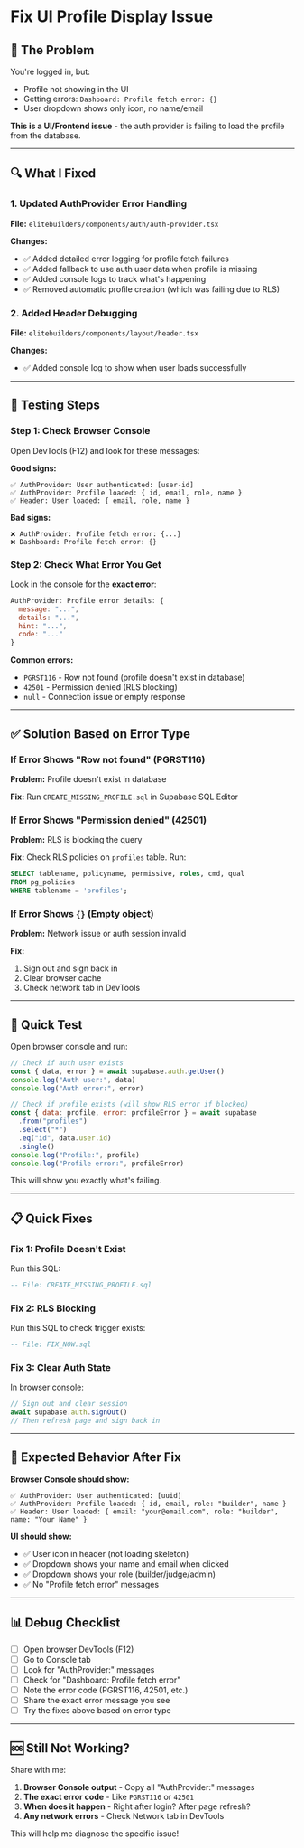 # Fix UI Profile Display Issue

## 🚨 The Problem

You're logged in, but:
- Profile not showing in the UI
- Getting errors: `Dashboard: Profile fetch error: {}`
- User dropdown shows only icon, no name/email

**This is a UI/Frontend issue** - the auth provider is failing to load the profile from the database.

---

## 🔍 What I Fixed

### 1. Updated AuthProvider Error Handling

**File:** `elitebuilders/components/auth/auth-provider.tsx`

**Changes:**
- ✅ Added detailed error logging for profile fetch failures
- ✅ Added fallback to use auth user data when profile is missing
- ✅ Added console logs to track what's happening
- ✅ Removed automatic profile creation (which was failing due to RLS)

### 2. Added Header Debugging

**File:** `elitebuilders/components/layout/header.tsx`

**Changes:**
- ✅ Added console log to show when user loads successfully

---

## 🧪 Testing Steps

### Step 1: Check Browser Console

Open DevTools (F12) and look for these messages:

**Good signs:**
```
✅ AuthProvider: User authenticated: [user-id]
✅ AuthProvider: Profile loaded: { id, email, role, name }
✅ Header: User loaded: { email, role, name }
```

**Bad signs:**
```
❌ AuthProvider: Profile fetch error: {...}
❌ Dashboard: Profile fetch error: {}
```

### Step 2: Check What Error You Get

Look in the console for the **exact error**:

```javascript
AuthProvider: Profile error details: {
  message: "...",
  details: "...",
  hint: "...",
  code: "..."
}
```

**Common errors:**
- `PGRST116` - Row not found (profile doesn't exist in database)
- `42501` - Permission denied (RLS blocking)
- `null` - Connection issue or empty response

---

## ✅ Solution Based on Error Type

### If Error Shows "Row not found" (PGRST116)

**Problem:** Profile doesn't exist in database

**Fix:** Run `CREATE_MISSING_PROFILE.sql` in Supabase SQL Editor

### If Error Shows "Permission denied" (42501)

**Problem:** RLS is blocking the query

**Fix:** Check RLS policies on `profiles` table. Run:

```sql
SELECT tablename, policyname, permissive, roles, cmd, qual 
FROM pg_policies 
WHERE tablename = 'profiles';
```

### If Error Shows `{}` (Empty object)

**Problem:** Network issue or auth session invalid

**Fix:**
1. Sign out and sign back in
2. Clear browser cache
3. Check network tab in DevTools

---

## 🔧 Quick Test

Open browser console and run:

```javascript
// Check if auth user exists
const { data, error } = await supabase.auth.getUser()
console.log("Auth user:", data)
console.log("Auth error:", error)

// Check if profile exists (will show RLS error if blocked)
const { data: profile, error: profileError } = await supabase
  .from("profiles")
  .select("*")
  .eq("id", data.user.id)
  .single()
console.log("Profile:", profile)
console.log("Profile error:", profileError)
```

This will show you exactly what's failing.

---

## 📋 Quick Fixes

### Fix 1: Profile Doesn't Exist

Run this SQL:
```sql
-- File: CREATE_MISSING_PROFILE.sql
```

### Fix 2: RLS Blocking

Run this SQL to check trigger exists:
```sql
-- File: FIX_NOW.sql
```

### Fix 3: Clear Auth State

In browser console:
```javascript
// Sign out and clear session
await supabase.auth.signOut()
// Then refresh page and sign back in
```

---

## 🎯 Expected Behavior After Fix

**Browser Console should show:**
```
✅ AuthProvider: User authenticated: [uuid]
✅ AuthProvider: Profile loaded: { id, email, role: "builder", name }
✅ Header: User loaded: { email: "your@email.com", role: "builder", name: "Your Name" }
```

**UI should show:**
- ✅ User icon in header (not loading skeleton)
- ✅ Dropdown shows your name and email when clicked
- ✅ Dropdown shows your role (builder/judge/admin)
- ✅ No "Profile fetch error" messages

---

## 📊 Debug Checklist

- [ ] Open browser DevTools (F12)
- [ ] Go to Console tab
- [ ] Look for "AuthProvider:" messages
- [ ] Check for "Dashboard: Profile fetch error"
- [ ] Note the error code (PGRST116, 42501, etc.)
- [ ] Share the exact error message you see
- [ ] Try the fixes above based on error type

---

## 🆘 Still Not Working?

Share with me:

1. **Browser Console output** - Copy all "AuthProvider:" messages
2. **The exact error code** - Like `PGRST116` or `42501`
3. **When does it happen** - Right after login? After page refresh?
4. **Any network errors** - Check Network tab in DevTools

This will help me diagnose the specific issue!
